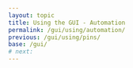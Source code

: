 ```yaml
---
layout: topic
title: Using the GUI - Automation
permalink: /gui/using/automation/
previous: /gui/using/pins/
base: /gui/
# next:
---
```

